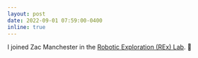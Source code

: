 ```yaml
---
layout: post
date: 2022-09-01 07:59:00-0400
inline: true
---
```


I joined Zac Manchester in the [Robotic Exploration (REx) Lab](http://roboticexplorationlab.org/). :rocket:
